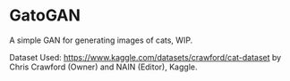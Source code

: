 # GatoGAN

A simple GAN for generating images of cats, WIP.

Dataset Used: https://www.kaggle.com/datasets/crawford/cat-dataset by Chris Crawford (Owner) and NAIN (Editor), Kaggle.
